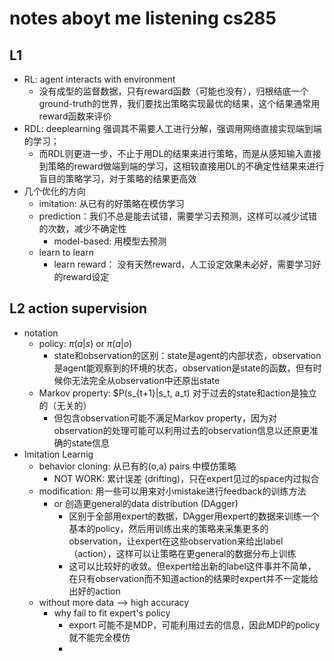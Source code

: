 # notes aboyt me listening cs285
## L1
- RL: agent interacts with environment
  - 没有成型的监督数据，只有reward函数（可能也没有），归根结底一个ground-truth的世界，我们要找出策略实现最优的结果，这个结果通常用reward函数来评价
- RDL: deeplearning 强调其不需要人工进行分解，强调用网络直接实现端到端的学习；
  - 而RDL则更进一步，不止于用DL的结果来进行策略，而是从感知输入直接到策略的reward做端到端的学习，这相较直接用DL的不确定性结果来进行盲目的策略学习，对于策略的结果更高效
- 几个优化的方向
  - imitation: 从已有的好策略在模仿学习
  - prediction：我们不总是能去试错，需要学习去预测，这样可以减少试错的次数，减少不确定性
    - model-based: 用模型去预测
  - learn to learn
    - learn reward： 没有天然reward，人工设定效果未必好，需要学习好的reward设定

## L2 action supervision
- notation
  - policy: $\pi(a|s)$ or $\pi(a|o)$
    - state和observation的区别：state是agent的内部状态，observation是agent能观察到的环境的状态，observation是state的函数，但有时候你无法完全从observation中还原出state
  - Markov property: $P(s_{t+1}|s_t, a_t) 对于过去的state和action是独立的（无关的）
    - 但包含observation可能不满足Markov property，因为对observation的处理可能可以利用过去的observation信息以还原更准确的state信息
- Imitation Learnig
  - behavior cloning: 从已有的(o,a) pairs 中模仿策略
    - NOT WORK: 累计误差 (drifting)，只在expert见过的space内过拟合
  - modification: 用一些可以用来对小mistake进行feedback的训练方法
    - or 创造更general的data distribution (DAgger)
      - 区别于全部用expert的数据，DAgger用expert的数据来训练一个基本的policy，然后用训练出来的策略来采集更多的observation，让expert在这些observation来给出label（action），这样可以让策略在更general的数据分布上训练
      - 这可以比较好的收敛。但expert给出新的label这件事并不简单，在只有observation而不知道action的结果时expert并不一定能给出好的action
  - without more data --> high accuracy
    - why fail to fit expert's policy
      - export 可能不是MDP，可能利用过去的信息，因此MDP的policy就不能完全模仿
      - 